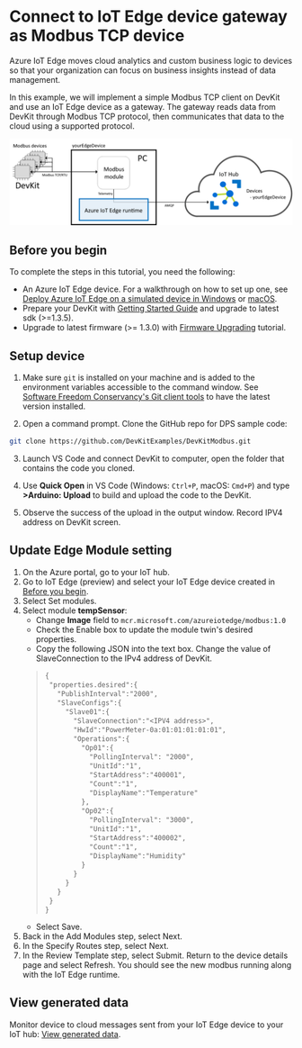 # Connect to IoT Edge device gateway as Modbus TCP device

Azure IoT Edge moves cloud analytics and custom business logic to devices so that your organization can focus on business insights instead of data management.

In this example, we will implement a simple Modbus TCP client on DevKit and use an IoT Edge device as a gateway. The gateway reads data from DevKit through Modbus TCP protocol, then communicates that data to the cloud using a supported protocol.

![Modbus TCP Client - IoT Edge device - Cloud](screenshots/flow.png)


## Before you begin

To complete the steps in this tutorial, you need the following:

* An Azure IoT Edge device. For a walkthrough on how to set up one, see [Deploy Azure IoT Edge on a simulated device in Windows](https://docs.microsoft.com/en-us/azure/iot-edge/tutorial-simulate-device-windows) or [macOS](https://docs.microsoft.com/en-us/azure/iot-edge/tutorial-simulate-device-linux).
* Prepare your DevKit with [Getting Started Guide](https://microsoft.github.io/azure-iot-developer-kit/docs/get-started/) and upgrade to latest sdk (>=1.3.5).
* Upgrade to latest firmware (>= 1.3.0) with [Firmware Upgrading](https://microsoft.github.io/azure-iot-developer-kit/docs/firmware-upgrading/) tutorial.

## Setup device

1. Make sure `git` is installed on your machine and is added to the environment variables accessible to the command window. See [Software Freedom Conservancy's Git client tools](https://git-scm.com/download/) to have the latest version installed.

2. Open a command prompt. Clone the GitHub repo for DPS sample code:
  ```bash
  git clone https://github.com/DevKitExamples/DevKitModbus.git
  ```

3. Launch VS Code and connect DevKit to computer, open the folder that contains the code you cloned.

4. Use **Quick Open** in VS Code (Windows: `Ctrl+P`, macOS: `Cmd+P`) and type **>Arduino: Upload** to build and upload the code to the DevKit.

5. Observe the success of the upload in the output window. Record IPV4 address on DevKit screen.

## Update Edge Module setting

1. On the Azure portal, go to your IoT hub.
2. Go to IoT Edge (preview) and select your IoT Edge device created in [Before you begin](#before-you-begin).
3. Select Set modules.
4. Select module **tempSensor**:
    * Change **Image** field to `mcr.microsoft.com/azureiotedge/modbus:1.0`
    * Check the Enable box to update the module twin's desired properties.
    * Copy the following JSON into the text box. Change the value of SlaveConnection to the IPv4 address of DevKit.
    >```
    >{
    >  "properties.desired":{  
    >    "PublishInterval":"2000",
    >    "SlaveConfigs":{  
    >      "Slave01":{  
    >        "SlaveConnection":"<IPV4 address>",
    >        "HwId":"PowerMeter-0a:01:01:01:01:01",
    >        "Operations":{
    >          "Op01":{  
    >            "PollingInterval": "2000",
    >            "UnitId":"1",
    >            "StartAddress":"400001",
    >            "Count":"1",
    >            "DisplayName":"Temperature"
    >          },
    >          "Op02":{  
    >            "PollingInterval": "3000",
    >            "UnitId":"1",
    >            "StartAddress":"400002",
    >            "Count":"1",
    >            "DisplayName":"Humidity"
    >          }
    >        }
    >      }
    >    }
    >  }
    >}
    * Select Save.
5. Back in the Add Modules step, select Next.
6. In the Specify Routes step, select Next.
7. In the Review Template step, select Submit. 
Return to the device details page and select Refresh. You should see the new modbus running along with the IoT Edge runtime.

## View generated data
Monitor device to cloud messages sent from your IoT Edge device to your IoT hub: [View generated data](https://docs.microsoft.com/en-us/azure/iot-edge/tutorial-python-module#view-generated-data).
